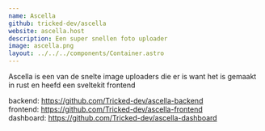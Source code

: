 ```yaml
---
name: Ascella
github: tricked-dev/ascella
website: ascella.host
description: Een super snellen foto uploader
image: ascella.png
layout: ../../../components/Container.astro
---
```


Ascella is een van de snelte image uploaders die er is want het is gemaakt in rust en heefd een sveltekit frontend

backend: https://github.com/Tricked-dev/ascella-backend  
frontend: https://github.com/Tricked-dev/ascella-frontend  
dashboard: https://github.com/Tricked-dev/ascella-dashboard
